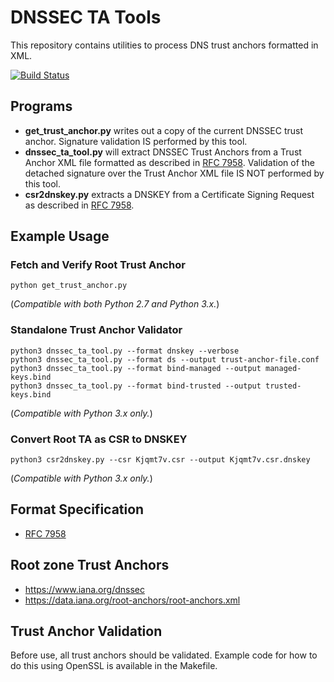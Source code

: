 # DNSSEC TA Tools

This repository contains utilities to process DNS trust anchors formatted in XML.

[![Build Status](https://api.travis-ci.org/kirei/dnssec-ta-tools.png)](https://travis-ci.org/kirei/dnssec-ta-tools)

## Programs

- **get\_trust\_anchor.py** writes out a copy of the current DNSSEC trust anchor. Signature validation IS performed by this tool.
- **dnssec\_ta\_tool.py** will extract DNSSEC Trust Anchors from a Trust Anchor XML file formatted as described in [RFC 7958](https://www.rfc-editor.org/rfc/rfc7958.txt). Validation of the detached signature over the Trust Anchor XML file IS NOT performed by this tool.
- **csr2dnskey.py** extracts a DNSKEY from a Certificate Signing Request as described in [RFC 7958](https://www.rfc-editor.org/rfc/rfc7958.txt).

## Example Usage

### Fetch and Verify Root Trust Anchor

    python get_trust_anchor.py

(_Compatible with both Python 2.7 and Python 3.x._)

### Standalone Trust Anchor Validator

    python3 dnssec_ta_tool.py --format dnskey --verbose
    python3 dnssec_ta_tool.py --format ds --output trust-anchor-file.conf
    python3 dnssec_ta_tool.py --format bind-managed --output managed-keys.bind
    python3 dnssec_ta_tool.py --format bind-trusted --output trusted-keys.bind

(_Compatible with Python 3.x only._)

### Convert Root TA as CSR to DNSKEY

    python3 csr2dnskey.py --csr Kjqmt7v.csr --output Kjqmt7v.csr.dnskey

(_Compatible with Python 3.x only._)

## Format Specification

- [RFC 7958](https://www.rfc-editor.org/rfc/rfc7958.txt)

## Root zone Trust Anchors

- https://www.iana.org/dnssec
- https://data.iana.org/root-anchors/root-anchors.xml

## Trust Anchor Validation

Before use, all trust anchors should be validated. Example code for how to do this using OpenSSL is available in the Makefile.
